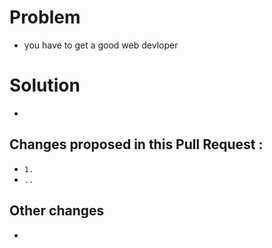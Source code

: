 

# Problem
- you have to get a good web devloper
# Solution
-

## Changes proposed in this Pull Request :
-  `1.`<!-- transform property added to box-item on hover -->
-  `..`

## Other changes
-

